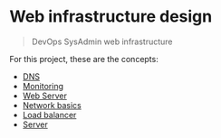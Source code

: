 # Web infrastructure design
> DevOps
> SysAdmin
> web infrastructure

For this project, these are the concepts:
* [DNS](https://intranet.alxswe.com/concepts/12)
* [Monitoring](https://intranet.alxswe.com/concepts/13)
* [Web Server](https://intranet.alxswe.com/concepts/17)
* [Network basics](https://intranet.alxswe.com/concepts/33)
* [Load balancer](https://intranet.alxswe.com/concepts/46)
* [Server](https://intranet.alxswe.com/concepts/67)
